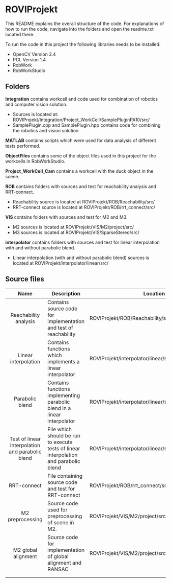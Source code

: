 # ROVIProjekt
This README explains the overall structure of the code.
For explanations of how to run the code, navigate into the folders and open the readme.txt located there.

To run the code in this project the following libraries needs to be installed:
- OpenCV 	Version 3.4
- PCL 		Version 1.4
- RobWork
- RobWorkStudio

## Folders
<b>Integration</b> contains workcell and code used for combination of robotics and computer vision solution.
- Sources is located at: ROVIProjekt/Integration/Project_WorkCell/SamplePluginPA10/src/
- SamplePlugin.cpp and SamplePlugin.hpp contains code for combining the robotics and vision solution.

<b>MATLAB</b> contains scripts which were used for data analysis of different tests performed.

<b>ObjectFiles</b> contains some of the object files used in this project for the workcells in RobWorkStudio.

<b>Project_WorkCell_Cam</b> contains a workcell with the duck object in the scene.

<b>ROB</b> contains folders with sources and test for reachability analysis and RRT-connect.
- Reachability source is located at ROVIProjekt/ROB/Reachability/src/
- RRT-connect source is located at ROVIProjekt/ROB/rrt_connect/src/


<b>VIS</b> contains folders with sources and test for M2 and M3.
- M2 sources is located at ROVIProjekt/VIS/M2/project/src/
- M3 sources is located at ROVIProjekt/VIS/SparseStereo/src/

<b>interpolator</b> contains folders with sources and test for linear interpolation with and without parabolic blend.
- Linear interpolation (with and without parabolic blend) sources is located at ROVIProjekt/interpolator/linear/src/



## Source files
|                       Name                       | Description                                                                           | Location                                             |
|:------------------------------------------------:|---------------------------------------------------------------------------------------|------------------------------------------------------|
| Reachability analysis                            | Contains source code for implementation and  test of reachability                     | ROVIProjekt/ROB/Reachability/src/reachability.cpp    |
| Linear interpolation                             | Contains functions which implements a linear interpolator                             | ROVIProjekt/interpolator/linear/src/interpolator.hpp |
| Parabolic blend                                  | Contains functions implementing parabolic blend in a linear interpolator              | ROVIProjekt/interpolator/linear/src/interpolator.hpp |
| Test of linear interpolation and parabolic blend | File which should be run to execute tests of linear interpolation and parabolic blend | ROVIProjekt/interpolator/linear/src/linear.cpp       |
| RRT-connect                                      | File containing source code and test  for RRT-connect                                 | ROVIProjekt/ROB/rrt_connect/src/rrt_connect.cpp      |
| M2 preprocessing                                 | Source code used for preprocessing  of scene in M2.                                   | ROVIProjekt/VIS/M2/project/src/preprocess.hpp        |
| M2 global alignment                              | Source code for implementation of global alignment and RANSAC                         | ROVIProjekt/VIS/M2/project/src/global_alignment.hpp  |
|                                                  |                                                                                       |                                                      |
|                                                  |                                                                                       |                                                      |



